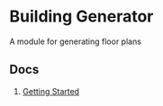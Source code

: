 # Building Generator

A module for generating floor plans

## Docs

1. [Getting Started](/docs/getting_started.md)